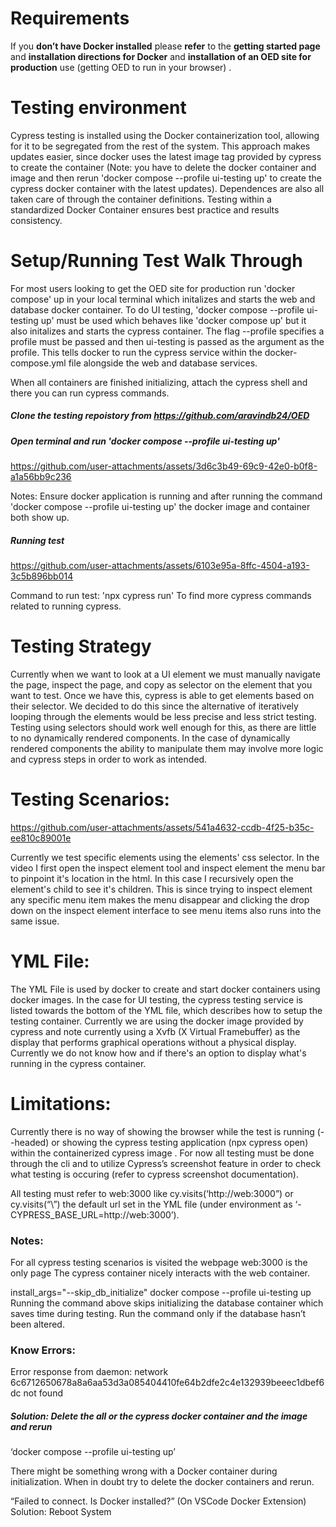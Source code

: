 # Requirements
If you **don’t have Docker installed** please **refer** to the **getting started page** and **installation directions for Docker** and **installation of an OED site for production** use (getting OED to run in your browser) .

# Testing environment
Cypress testing is installed using the Docker containerization tool, allowing for it to be segregated from the rest of the system. This approach makes updates easier, since docker uses the latest image tag provided by cypress to create the container (Note: you have to delete the docker container and image and then rerun 'docker compose --profile ui-testing up' to create the cypress docker container with the latest updates). Dependences are also all taken care of through the container definitions. Testing within a standardized Docker Container ensures best practice and results consistency. 

# Setup/Running Test Walk Through
For most users looking to get the OED site for production run 'docker compose' up in your local terminal which initalizes and starts the web and database docker container. To do UI testing, 'docker compose --profile ui-testing up' must be used which behaves like 'docker compose up' but it also initalizes and starts the cypress container. The flag --profile specifies a profile must be passed and then ui-testing is passed as the argument as the profile. This tells docker to run the cypress service within the docker-compose.yml file alongside the web and database services.

When all containers are finished initializing, attach the cypress shell and there you can run cypress commands.

##### Clone the testing repoistory from https://github.com/aravindb24/OED

##### Open terminal and run 'docker compose --profile ui-testing up'
https://github.com/user-attachments/assets/3d6c3b49-69c9-42e0-b0f8-a1a56bb9c236

Notes: Ensure docker application is running and after running the command 'docker compose --profile ui-testing up' the docker image and container both show up.

##### Running test
https://github.com/user-attachments/assets/6103e95a-8ffc-4504-a193-3c5b896bb014

Command to run test: 'npx cypress run'
To find more cypress commands related to running cypress.

# Testing Strategy
Currently when we want to look at a UI element we must manually navigate the page, inspect the page, and copy as selector on the element that you want to test. Once we have this, cypress is able to get elements based on their selector. We decided to do this since the alternative of iteratively looping through the elements would be less precise and less strict testing. Testing using selectors should work well enough for this, as there are little to no dynamically rendered components. In the case of dynamically rendered components the ability to manipulate them may involve more logic and cypress steps in order to work as intended. 

# Testing Scenarios:
https://github.com/user-attachments/assets/541a4632-ccdb-4f25-b35c-ee810c89001e

Currently we test specific elements using the elements' css selector. In the video I first open the inspect element tool and inspect element the menu bar to pinpoint it's location in the html. In this case I recursively open the element's child to see it's children. This is
since trying to inspect element any specific menu item makes the menu disappear and clicking the drop down on the inspect element interface to see menu items also runs into the same issue.

# YML File:
The YML File is used by docker to create and start docker containers using docker images. In the case for UI testing, the cypress testing service is listed towards the bottom of the YML file, which describes how to setup the testing container. Currently we are using the docker image provided by cypress and note currently using a Xvfb (X Virtual Framebuffer) as the display that performs graphical operations without a physical display. Currently we do not know how and if there's an option to display what's running in the cypress container. 

# Limitations: 
Currently there is no way of showing the browser while the test is running (--headed) or showing the cypress testing application (npx cypress open) within the containerized cypress image . For now all testing must be done through the cli and to utilize Cypress’s screenshot feature in order to check what testing is occuring (refer to cypress screenshot documentation).

All testing must refer to web:3000 like cy.visits(‘http://web:3000”) or cy.visits(“\”) the default url set in the YML file (under environment as ‘- CYPRESS_BASE_URL=http://web:3000’).

### Notes:
For all cypress testing scenarios is visited the webpage web:3000 is the only page
The cypress container nicely interacts with the web container.

install_args="--skip_db_initialize" docker compose --profile ui-testing up
Running the command above skips initializing the database container which saves time during testing. Run the command only if the database hasn’t been altered.

### Know Errors:
Error response from daemon: network 6c6712650678a8a6aa53d3a085404410fe64b2dfe2c4e132939beeec1dbef6dc not found


##### Solution: Delete the all or the cypress  docker  container and the image and rerun 
‘docker compose --profile ui-testing up’

There might be something wrong with a Docker container during initialization. When in doubt try to delete the docker containers and rerun.

“Failed to connect. Is Docker installed?” (On VSCode Docker Extension)
Solution: Reboot System
